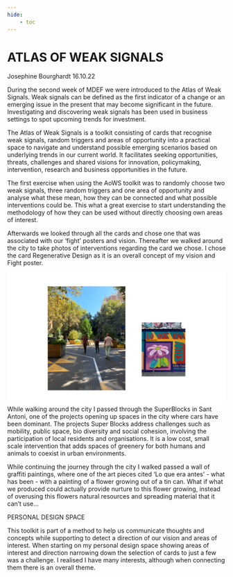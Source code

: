 ```yaml
---
hide:
    - toc
---
```


# ATLAS OF WEAK SIGNALS

Josephine Bourghardt 16.10.22

During the second week of MDEF we were introduced to the Atlas of Weak Signals. Weak signals can be defined as the first indicator of a change or an emerging issue in the present that may become significant in the future. Investigating and discovering weak signals has been used in business settings to spot upcoming trends for investment. 

The Atlas of Weak Signals is a toolkit consisting of cards that recognise weak signals, random triggers and areas of opportunity into a practical space to navigate and understand possible emerging scenarios based on underlying trends in our current world. It facilitates seeking opportunities, threats, challenges  and shared visions for innovation, policymaking, intervention, research and business opportunities in the future. 

The first exercise when using the AoWS toolkit was to randomly choose two weak signals, three random triggers and one area of opportunity and analyse what these mean, how they can be connected and what possible interventions could be. This what a great exercise to start understanding the methodology of how they can be used without directly choosing own areas of interest.

Afterwards we looked through all the cards and chose one that was associated with our ‘fight’ posters and vision. Thereafter we walked around the city to take photos of interventions regarding the card we chose. I chose the card Regenerative Design as it is an overall concept of my vision and Fight poster. 

![](../images/AoWS/regenerativepics.jpg)
While walking around the city I passed through the SuperBlocks in Sant Antoni, one of the projects opening up spaces in the city where cars have been dominant. The projects Super Blocks address challenges such as mobility, public space, bio diversity and social cohesion, involving the participation of local residents and organisations. It is a low cost, small scale intervention that adds spaces of greenery for both humans and animals to coexist in urban environments. 

While continuing the journey through the city I walked passed a wall of graffiti paintings, where one of the art pieces cited ‘Lo que era antes’ - what has been - with a painting of a flower growing out of a tin can. What if what we produced could actually provide nurture to this flower growing, instead of overusing this flowers natural resources and spreading material that it can’t use…

PERSONAL DESIGN SPACE

This toolkit is part of a method to help us communicate thoughts and concepts while supporting to detect a direction of our vision and areas of interest. When starting on my personal design space showing areas of interest and direction narrowing down the selection of cards to just a few was a challenge. I realised I have many interests, although when connecting them there is an overall theme. 
